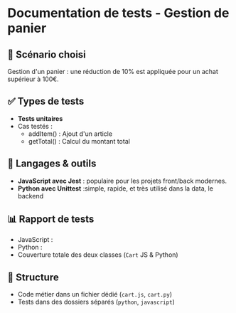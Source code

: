 # Documentation de tests - Gestion de panier

## 🛒 Scénario choisi
Gestion d'un panier : une réduction de 10% est appliquée pour un achat supérieur à 100€.

## ✅ Types de tests
- **Tests unitaires**
- Cas testés :
  - addItem() : Ajout d'un article
  - getTotal() : Calcul du montant total
  
## 🧪 Langages & outils
- **JavaScript avec Jest** : populaire pour les projets front/back modernes.
- **Python avec Unittest** :simple, rapide, et très utilisé dans la data, le backend

## 📊 Rapport de tests
- JavaScript : 
- Python : 
- Couverture totale des deux classes (`Cart` JS & Python)

## 🧱 Structure
- Code métier dans un fichier dédié (`cart.js`, `cart.py`)
- Tests dans des dossiers séparés (`python`, `javascript`)
